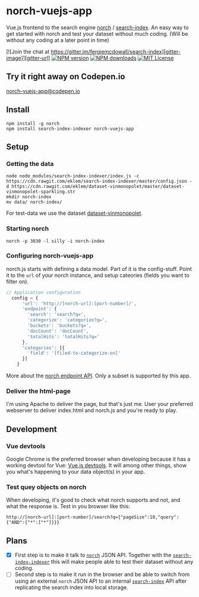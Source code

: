 # norch-vuejs-app
Vue.js frontend to the search engine [norch](https://github.com/fergiemcdowall/norch) / [search-index](https://github.com/fergiemcdowall/search-index). An easy way to get started with norch and test your dataset without much coding. (Will be without any coding at a later point in time)

[![Join the chat at https://gitter.im/fergiemcdowall/search-index][gitter-image]][gitter-url]
[![NPM version][npm-version-image]][npm-url]
[![NPM downloads][npm-downloads-image]][npm-url]
[![MIT License][license-image]][license-url]

## Try it right away on Codepen.io
[norch-vuejs-app@codepen.io](http://codepen.io/eklem/pen/YNyrMo)

## Install

```console
npm install -g norch
npm install search-index-indexer norch-vuejs-app
```

## Setup

### Getting the data
```console
node node_modules/search-index-indexer/index.js -c https://cdn.rawgit.com/eklem/search-index-indexer/master/config.json -d https://cdn.rawgit.com/eklem/dataset-vinmonopolet/master/dataset-vinmonopolet-sparkling.str
mkdir norch-index
mv data/ norch-index/
```

For test-data we use the dataset [dataset-vinmonopolet](https://github.com/eklem/dataset-vinmonopolet).

### Starting norch
```console
norch -p 3030 -l silly -i norch-index
```

### Configuring norch-vuejs-app
norch.js starts with defining a data model. Part of it is the config-stuff. Point it to the `url` of your norch instance, and setup cateories (fields you want to filter on).
```javascript
// Application configuration
  config = {
      'url': 'http://[norch-url]:[port-number]/',
      'endpoint': {
        'search': 'search?q=',
        'categorize': 'categorize?q=',
        'buckets': 'buckets?q=',
        'docCount': 'docCount',
        'totalHits': 'totalHits?q='
      },
      'categories': [{
        'field': '[filed-to-categorize-on]'
      }]
    }
```
More about the [norch endpoint API](https://github.com/fergiemcdowall/norch#api). Only a subset is supported by this app.

### Deliver the html-page
I'm using Apache to deliver the page, but that's just me. User your preferred webserver to deliver index.html and norch.js and you're ready to play.

## Development

### Vue devtools
Google Chrome is the preferred browser when developing because it has a working devtool for Vue: [Vue.js devtools](https://chrome.google.com/webstore/detail/vuejs-devtools/nhdogjmejiglipccpnnnanhbledajbpd). It will among other things, show you what's happening to your data object(s) in your app.

### Test quey objects on norch
When developing, it's good to check what norch supports and not, and what the response is. Test in you browser like this:
```URL
http://[norch-url]:[port-number]/search?q={"pageSize":10,"query":{"AND":{"*":["*"]}}}
``` 

## Plans
* [x] First step is to make it talk to [`norch`](https://github.com/fergiemcdowall/norch) JSON API. Together with the [`search-index-indexer`](https://github.com/eklem/search-index-indexer) this will make people able to test their dataset without any coding.
* [ ] Second step is to make it run in the browser and be able to switch from using an external `norch` JSON API to an internal [`search-index`](https://github.com/fergiemcdowall/search-index) API after replicating the search index into local storage.

[license-image]: http://img.shields.io/badge/license-MIT-blue.svg?style=flat-square
[license-url]: LICENSE
[npm-url]: https://npmjs.org/package/norch-vuejs-app
[npm-version-image]: http://img.shields.io/npm/v/norch-vuejs-app.svg?style=flat-square
[npm-downloads-image]: http://img.shields.io/npm/dm/norch-vuejs-app.svg?style=flat-square
[gitter-url]: https://gitter.im/fergiemcdowall/search-index?utm_source=badge&utm_medium=badge&utm_campaign=pr-badge&utm_content=badge
[gitter-image]: https://img.shields.io/badge/GITTER-join%20chat-green.svg?style=flat-square
